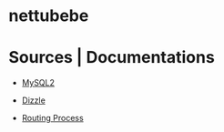# nettubebe

# Sources | Documentations
- [MySQL2](https://sidorares.github.io/node-mysql2/docs)
- [Dizzle](https://orm.drizzle.team/docs/get-started-mysql)

- [Routing Process](https://dev.to/sulistef/how-to-set-up-routing-in-an-expressjs-project-using-typescript-51ib)